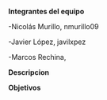 **Integrantes del equipo**

  -Nicolás Murillo, nmurillo09

  -Javier López, javilxpez

  -Marcos Rechina,


**Descripcion**

**Objetivos**
